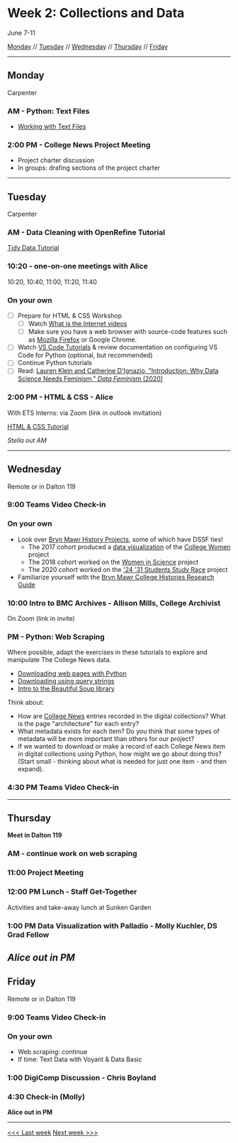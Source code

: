 # Week 2: Collections and Data

June 7-11

[Monday](#monday) // [Tuesday](#tuesday) // [Wednesday](#wednesday) // [Thursday](#thursday) // [Friday](#friday)


---

## Monday
Carpenter

### AM - Python: Text Files
- [Working with Text Files](https://pythonhumanities.com/lesson-12-python-and-text-files/)

### 2:00 PM - College News Project Meeting
- Project charter discussion
- In groups: drafing sections of the project charter


---

## Tuesday
Carpenter

### AM - Data Cleaning with OpenRefine Tutorial
[Tidy Data Tutorial](https://github.com/tri-cods/tidy-data)

### 10:20 - one-on-one meetings with Alice
10:20, 10:40, 11:00, 11:20, 11:40

### On your own
- [ ] Prepare for HTML & CSS Workshop
  - [ ] Watch [What is the Internet videos](https://www.youtube.com/playlist?list=PLzdnOPI1iJNfMRZm5DDxco3UdsFegvuB7)
  - [ ] Make sure you have a web browser with source-code features such as [Mozilla Firefox](https://www.mozilla.org/en-US/firefox/) or Google Chrome.
- [ ] Watch [VS Code Tutorials](https://code.visualstudio.com/docs/introvideos/basics) & review documentation on configuring VS Code for Python (optional, but recommended)
- [ ] Continue Python tutorials
- [ ] Read: [Lauren Klein and Catherine D'Ignazio, "Introduction: Why Data Science Needs Feminism," *Data Feminism* (2020)](https://data-feminism.mitpress.mit.edu/pub/frfa9szd/release/4)

### 2:00 PM - HTML & CSS - Alice 
With ETS Interns: via Zoom (link in outlook invitation)

[HTML & CSS Tutorial](https://github.com/tri-cods/html-css)


*Stella out AM*


---

## Wednesday
Remote or in Dalton 119

### 9:00 Teams Video Check-in

### On your own
- Look over [Bryn Mawr History Projects](https://www.brynmawr.edu/about/history/bryn-mawr-history-projects), some of which have DSSF ties!
  - The 2017 cohort produced a [data visualization](https://digitalscholarship.brynmawr.edu/dssf17/index.html) of the [College Women](https://collegewomen.org/about) project
  - The 2018 cohort worked on the [Women in Science](https://digitalscholarship.brynmawr.edu/howis/) project
  - The 2020 cohort  worked on the ['24 '31 Students Study Race](https://digitalscholarship.brynmawr.edu/howis/) project
- Familiarize yourself with the [Bryn Mawr College Histories Research Guide](https://guides.tricolib.brynmawr.edu/c.php?g=959561)

### 10:00 Intro to BMC Archives - Allison Mills, College Archivist
On Zoom (link in invite)

### PM - Python: Web Scraping
Where possible, adapt the exercises in these tutorials to explore and manipulate The College News data.
- [Downloading web pages with Python](https://programminghistorian.org/en/lessons/working-with-web-pages)
- [Downloading using query strings](https://programminghistorian.org/en/lessons/downloading-multiple-records-using-query-strings)
- [Intro to the Beautiful Soup library](https://programminghistorian.org/en/lessons/intro-to-beautiful-soup)

Think about:
- How are [College News](https://digitalcollections.tricolib.brynmawr.edu/collections/bryn-mawr-college-news) entries recorded in the digital collections? What is the page "architecture" for each entry?
- What metadata exists for each item?  Do you think that some types of metadata will be more important than others for our project?
- If we wanted to download or make a record of each College News item in digital collections using Python, how might we go about doing this? (Start small - thinking about what is needed for just one item - and then expand).

### 4:30 PM Teams Video Check-in


---

## Thursday
**Meet in Dalton 119**

### AM - continue work on web scraping

### 11:00 Project Meeting

### 12:00 PM Lunch - Staff Get-Together
Activities and take-away lunch at Sunken Garden

### 1:00 PM Data Visualization with Palladio - Molly Kuchler, DS Grad Fellow

*Alice out in PM*
---

## Friday
Remote or in Dalton 119

### 9:00 Teams Video Check-in

### On your own
- Web scraping: continue
- If time: Text Data with Voyant & Data Basic

### 1:00 DigiComp Discussion - Chris Boyland

### 4:30 Check-in (Molly)

**Alice out in PM**

---



[<<< Last week](01-intro.md) [Next week >>>](03-text.md)
